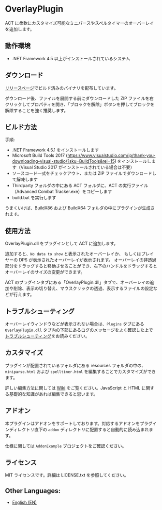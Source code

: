 # OverlayPlugin

ACT に柔軟にカスタマイズ可能なミニパースやスペルタイマーのオーバーレイを追加します。

## 動作環境

* .NET Framework 4.5 以上がインストールされているシステム

## ダウンロード

[リリースページ](https://github.com/RainbowMage/OverlayPlugin/releases)でビルド済みのバイナリを配布しています。

ダウンロード後、ファイルを展開する前にダウンロードした ZIP ファイルを右クリックしてプロパティを開き、「ブロックを解除」ボタンを押してブロックを解除することを強く推奨します。

## ビルド方法

手順:

* .NET Framework 4.5.1 をインストールします
* Microsoft Build Tools 2017 (https://www.visualstudio.com/jp/thank-you-downloading-visual-studio/?sku=BuildTools&rel=15) をインストールします（Visual Studio 2017 がインストールされている場合は不要）
* ソースコード一式をチェックアウト、または ZIP ファイルでダウンロードして解凍します
* Thirdparty フォルダの中にある ACT フォルダに、ACT の実行ファイル（Advanced Combat Tracker.exe）をコピーします
* build.bat を実行します

うまくいけば、BuildX86 および BuildX64 フォルダの中にプラグインが生成されます。

## 使用方法

OverlayPlugin.dll をプラグインとして ACT に追加します。

追加すると、`No data to show` と表示されたオーバーレイか、 もしくはプレイヤーの DPS が表示されたオーバーレイが表示されます。
オーバーレイの非透過部分をドラッグすると移動させることができ、右下のハンドルをドラッグするとオーバーレイのサイズの変更ができます。

ACT のプラグインタブにある「OverlayPlugin.dll」タブで、オーバーレイの追加や削除、表示の切り替え、マウスクリックの透過、表示するファイルの設定などが行えます。

## トラブルシューティング

オーバーレイウィンドウなどが表示されない場合は、`Plugins` タブにある `OverlayPlugin.dll` タブ内の下部にあるログのメッセージをよく確認した上で [トラブルシューティング](https://github.com/RainbowMage/OverlayPlugin/wiki/%E3%83%88%E3%83%A9%E3%83%96%E3%83%AB%E3%82%B7%E3%83%A5%E3%83%BC%E3%83%86%E3%82%A3%E3%83%B3%E3%82%B0)をお読みください。

## カスタマイズ

プラグインが配置されているフォルダにある resources フォルダの中の、`miniparse.html` および `spelltimer.html` を編集することでカスタマイズができます。 

詳しい編集方法に関しては [Wiki](https://github.com/RainbowMage/OverlayPlugin/wiki/) をご覧ください。JavaScript と HTML に関する基礎的な知識があれば編集できると思います。

## アドオン

本プラグインはアドオンをサポートしております。対応するアドオンをプラグインディレクトリ直下の `addon` ディレクトリに配置すると自動的に読み込まれます。

仕様に関しては `AddonExample` プロジェクトをご確認ください。

## ライセンス

MIT ライセンスです。詳細は LICENSE.txt を参照してください。

## Other Languages:

* [English (EN)](../master/README-en.md)
